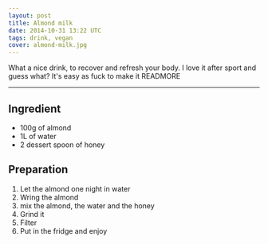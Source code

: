 ```yaml
---
layout: post
title: Almond milk
date: 2014-10-31 13:22 UTC
tags: drink, vegan
cover: almond-milk.jpg
---
```


What a nice drink, to recover and refresh your body. 
I love it after sport and guess what? It's easy as fuck to make it 
READMORE

---

## Ingredient 

* 100g of almond
* 1L of water
* 2 dessert spoon of honey 

## Preparation

1. Let the almond one night in water 
2. Wring the almond
3. mix the almond, the water and the honey
5. Grind it
6. Filter
7. Put in the fridge and enjoy 